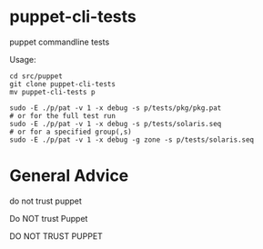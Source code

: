 puppet-cli-tests
================

puppet commandline tests

Usage:

    cd src/puppet
    git clone puppet-cli-tests
    mv puppet-cli-tests p

    sudo -E ./p/pat -v 1 -x debug -s p/tests/pkg/pkg.pat
    # or for the full test run
    sudo -E ./p/pat -v 1 -x debug -s p/tests/solaris.seq
    # or for a specified group(,s)
    sudo -E ./p/pat -v 1 -x debug -g zone -s p/tests/solaris.seq



General Advice
==============

do not trust puppet

Do NOT trust Puppet

DO NOT TRUST PUPPET

